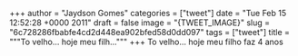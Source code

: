 
+++
author = "Jaydson Gomes"
categories = ["tweet"]
date = "Tue Feb 15 12:52:28 +0000 2011"
draft = false
image = "{TWEET_IMAGE}"
slug = "6c728286fbabfe4cd2d448ea902bfed58d0dd097"
tags = ["tweet"]
title = """To velho... hoje meu filh..."""
+++
To velho... hoje meu filho faz 4 anos
